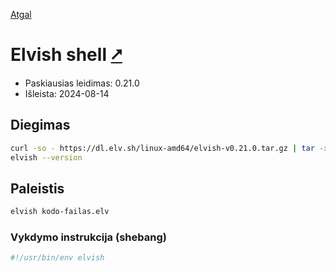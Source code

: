 [Atgal](./readme.md)

# Elvish shell [&#x2B67;](https://elv.sh/)

* Paskiausias leidimas: 0.21.0
* Išleista: 2024-08-14

## Diegimas

```bash
curl -so - https://dl.elv.sh/linux-amd64/elvish-v0.21.0.tar.gz | tar -xzvC ${HOME}/.local/bin
elvish --version
```

## Paleistis

```bash
elvish kodo-failas.elv
```

### Vykdymo instrukcija (shebang)

```bash
#!/usr/bin/env elvish
```
